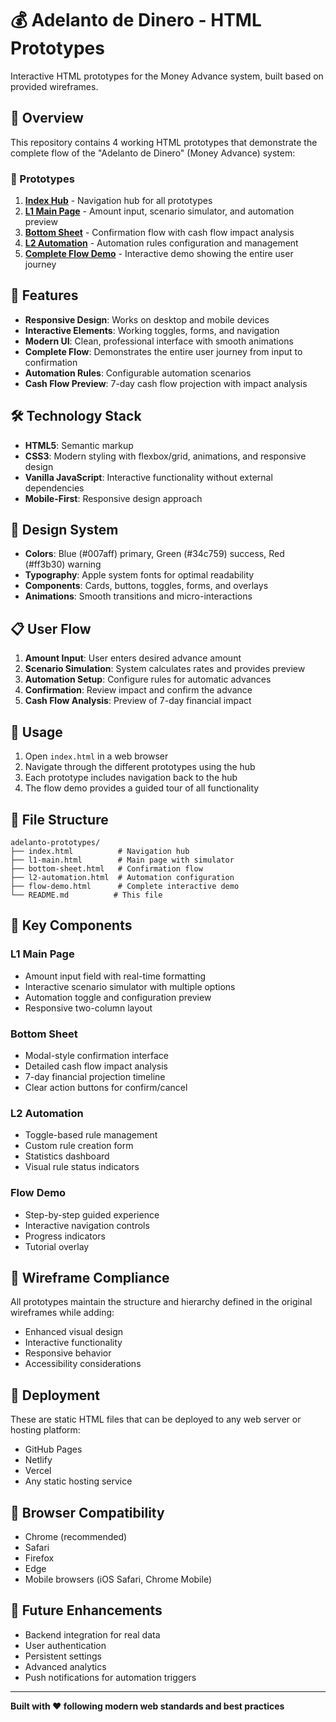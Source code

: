 # 💰 Adelanto de Dinero - HTML Prototypes

Interactive HTML prototypes for the Money Advance system, built based on provided wireframes.

## 🎯 Overview

This repository contains 4 working HTML prototypes that demonstrate the complete flow of the "Adelanto de Dinero" (Money Advance) system:

### 📱 Prototypes

1. **[Index Hub](index.html)** - Navigation hub for all prototypes
2. **[L1 Main Page](l1-main.html)** - Amount input, scenario simulator, and automation preview
3. **[Bottom Sheet](bottom-sheet.html)** - Confirmation flow with cash flow impact analysis
4. **[L2 Automation](l2-automation.html)** - Automation rules configuration and management
5. **[Complete Flow Demo](flow-demo.html)** - Interactive demo showing the entire user journey

## 🚀 Features

- **Responsive Design**: Works on desktop and mobile devices
- **Interactive Elements**: Working toggles, forms, and navigation
- **Modern UI**: Clean, professional interface with smooth animations
- **Complete Flow**: Demonstrates the entire user journey from input to confirmation
- **Automation Rules**: Configurable automation scenarios
- **Cash Flow Preview**: 7-day cash flow projection with impact analysis

## 🛠️ Technology Stack

- **HTML5**: Semantic markup
- **CSS3**: Modern styling with flexbox/grid, animations, and responsive design
- **Vanilla JavaScript**: Interactive functionality without external dependencies
- **Mobile-First**: Responsive design approach

## 🎨 Design System

- **Colors**: Blue (#007aff) primary, Green (#34c759) success, Red (#ff3b30) warning
- **Typography**: Apple system fonts for optimal readability
- **Components**: Cards, buttons, toggles, forms, and overlays
- **Animations**: Smooth transitions and micro-interactions

## 📋 User Flow

1. **Amount Input**: User enters desired advance amount
2. **Scenario Simulation**: System calculates rates and provides preview
3. **Automation Setup**: Configure rules for automatic advances
4. **Confirmation**: Review impact and confirm the advance
5. **Cash Flow Analysis**: Preview of 7-day financial impact

## 🔧 Usage

1. Open `index.html` in a web browser
2. Navigate through the different prototypes using the hub
3. Each prototype includes navigation back to the hub
4. The flow demo provides a guided tour of all functionality

## 📁 File Structure

```
adelanto-prototypes/
├── index.html          # Navigation hub
├── l1-main.html        # Main page with simulator
├── bottom-sheet.html   # Confirmation flow
├── l2-automation.html  # Automation configuration
├── flow-demo.html      # Complete interactive demo
└── README.md          # This file
```

## 🎯 Key Components

### L1 Main Page
- Amount input field with real-time formatting
- Interactive scenario simulator with multiple options
- Automation toggle and configuration preview
- Responsive two-column layout

### Bottom Sheet
- Modal-style confirmation interface
- Detailed cash flow impact analysis
- 7-day financial projection timeline
- Clear action buttons for confirm/cancel

### L2 Automation
- Toggle-based rule management
- Custom rule creation form
- Statistics dashboard
- Visual rule status indicators

### Flow Demo
- Step-by-step guided experience
- Interactive navigation controls
- Progress indicators
- Tutorial overlay

## 🎨 Wireframe Compliance

All prototypes maintain the structure and hierarchy defined in the original wireframes while adding:
- Enhanced visual design
- Interactive functionality
- Responsive behavior
- Accessibility considerations

## 🚀 Deployment

These are static HTML files that can be deployed to any web server or hosting platform:
- GitHub Pages
- Netlify
- Vercel
- Any static hosting service

## 📱 Browser Compatibility

- Chrome (recommended)
- Safari
- Firefox
- Edge
- Mobile browsers (iOS Safari, Chrome Mobile)

## 🔮 Future Enhancements

- Backend integration for real data
- User authentication
- Persistent settings
- Advanced analytics
- Push notifications for automation triggers

---

**Built with ❤️ following modern web standards and best practices**
